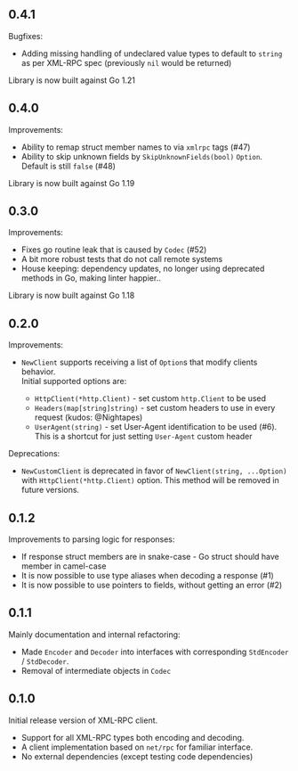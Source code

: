 ## 0.4.1

Bugfixes:

* Adding missing handling of undeclared value types to default to `string` as per XML-RPC spec (previously `nil` would be returned)

Library is now built against Go 1.21

## 0.4.0

Improvements:

* Ability to remap struct member names to via `xmlrpc` tags (#47)
* Ability to skip unknown fields by `SkipUnknownFields(bool)` `Option`. Default is still `false` (#48)

Library is now built against Go 1.19

## 0.3.0

Improvements:

* Fixes go routine leak that is caused by `Codec` (#52)
* A bit more robust tests that do not call remote systems
* House keeping: dependency updates, no longer using deprecated methods in Go, making linter happier..

Library is now built against Go 1.18

## 0.2.0

Improvements:

* `NewClient` supports receiving a list of `Option`s that modify clients behavior.  
Initial supported options are:

  * `HttpClient(*http.Client)` - set custom `http.Client` to be used
  * `Headers(map[string]string)` - set custom headers to use in every request (kudos: @Nightapes)
  * `UserAgent(string)` - set User-Agent identification to be used (#6). This is a shortcut for just setting `User-Agent` custom header

Deprecations:

* `NewCustomClient` is deprecated in favor of `NewClient(string, ...Option)` with `HttpClient(*http.Client)` option. 
This method will be removed in future versions.

## 0.1.2

Improvements to parsing logic for responses:

* If response struct members are in snake-case - Go struct should have member in camel-case
* It is now possible to use type aliases when decoding a response (#1)
* It is now possible to use pointers to fields, without getting an error (#2)

## 0.1.1

Mainly documentation and internal refactoring:

* Made `Encoder` and `Decoder` into interfaces with corresponding `StdEncoder` / `StdDecoder`.
* Removal of intermediate objects in `Codec`

## 0.1.0

Initial release version of XML-RPC client.

* Support for all XML-RPC types both encoding and decoding.
* A client implementation based on `net/rpc` for familiar interface.
* No external dependencies (except testing code dependencies)
